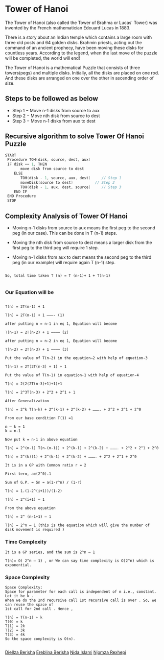 # Tower of Hanoi

The Tower of Hanoi (also called the Tower of Brahma or Lucas' Tower) was invented by the French mathematician Édouard Lucas in 1883.

There is a story about an Indian temple which contains a large room with three old posts and 64 golden disks. Brahmin priests, acting out the command of an ancient prophecy, have been moving these disks for countless years. According to the legend, when the last move of the puzzle will be completed, the world will end!


The Tower of Hanoi is a mathematical Puzzle that consists of three towers(pegs) and multiple disks. Initially, all the disks are placed on one rod. And these disks are arranged on one over the other in ascending order of size.


## Steps to be followed as below

- Step 1 − Move n-1 disks from source to aux
- Step 2 − Move nth disk from source to dest
- Step 3 − Move n-1 disks from aux to dest


## Recursive algorithm to solve Tower Of Hanoi Puzzle

```c++
START
 Procedure TOH(disk, source, dest, aux)
 IF disk == 1, THEN
       move disk from source to dest             
    ELSE
       TOH(disk - 1, source, aux, dest)     // Step 1
       moveDisk(source to dest)          // Step 2
       TOH(disk - 1, aux, dest, source)     // Step 3
    END IF
 END Procedure
 STOP
```


## Complexity Analysis of Tower Of Hanoi

- Moving n-1 disks from source to aux means the first peg to the second peg (in our case). This can be done in T (n-1) steps.

- Moving the nth disk from source to dest means a larger disk from the first peg to the third peg will require 1 step.

- Moving n-1 disks from aux to dest means the second peg to the third peg (in our example) will require again T (n-1) step.


````

So, total time taken T (n) = T (n-1)+ 1 + T(n-1)


````

### Our Equation will be

````

T(n) = 2T(n-1) + 1

T(n) = 2T(n-1) + 1 ———- (1)

after putting n = n-1 in eq 1, Equation will become

T(n-1) = 2T(n-2) + 1 ———— (2)

after putting n = n-2 in eq 1, Equation will become

T(n-2) = 2T(n-3) + 1 ———— (3)

Put the value of T(n-2) in the equation–2 with help of equation-3

T(n-1) = 2T(2T(n-3) + 1) + 1

Put the value of T(n-1) in equation-1 with help of equation-4

T(n) = 2(2(2T(n-3)+1)+1)+1

T(n) = 2^3T(n-3) + 2^2 + 2^1 + 1

After Generalization

T(n) = 2^k T(n-k) + 2^(k-1) + 2^(k-2) + ………. + 2^2 + 2^1 + 2^0

From our base condition T(1) =1

n – k = 1
k = n-1

Now put k = n-1 in above equation

T(n) = 2^(n-1) T(n-(n-1)) + 2^(k-1) + 2^(k-2) + ………. + 2^2 + 2^1 + 2^0

T(n) = 2^(k)(1) + 2^(k-1) + 2^(k-2) + ………. + 2^2 + 2^1 + 2^0

It is in a GP with Common ratio r = 2

First term, a=(2^0).1

Sum of G.P. = Sn = a(1-r^n) / (1-r)

T(n) = 1.(1-2^(i+1))/(1-2)

T(n) = 2^(i+1) – 1

From the above equation

T(n) = 2^ (n-1+1) – 1

T(n) = 2^n – 1 (this is the equation which will give the number of disk movement is required )

````
 
 
 ### Time Complexity
 
 ````
 It is a GP series, and the sum is 2^n – 1

T(n)= O( 2^n – 1) , or We can say time complexity is O(2^n) which is exponential.
````
### Space Complexity
````
Space Complexity:
Space for parameter for each call is independent of n i.e., constant. Let it be k .
When we do the 2nd recursive call 1st recursive call is over . So, we can reuse the space of
1st call for 2nd call . Hence ,

T(n) = T(n-1) + k
T(0) = k
T(1) = 2k
T(2) = 3k
T(3) = 4k
So the space complexity is O(n).


````
[Diellza Berisha](https://github.com/Dielllza1)
[Ereblina Berisha](https://github.com/erblinaberisha)
[Nida Islami](https://github.com/nidaislami)
[Njomza Rexhepi](https://github.com/NjomzaRexhepi)

